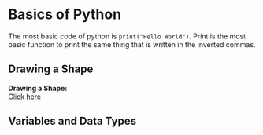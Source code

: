 # **Basics of Python**

The most basic code of python is `print("Hello World")`. Print is the most basic function to print the same thing that is written in the inverted commas.

## Drawing a Shape

**Drawing a Shape:**  
[Click here](https://colab.research.google.com/drive/1JrBxQCOitSCqH-Y7pX8Yu2KzejIEZFA?usp=sharing)

## Variables and Data Types
